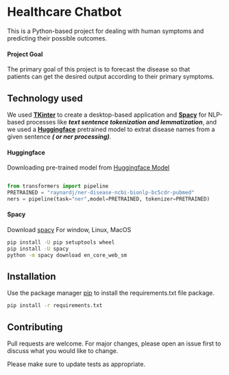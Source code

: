 # Healthcare Chatbot

This is a Python-based project for dealing with human symptoms and predicting their possible outcomes.

#### Project Goal
The primary goal of this project is to forecast the disease so that patients can get the desired output according to their primary symptoms. 
 
## Technology used
We used **[TKinter](https://docs.python.org/3/library/tkinter.html)** to create a desktop-based application and **[Spacy](https://spacy.io/)** for NLP-based processes like ***text sentence tokenization and lemmatization***, and we used a **[Huggingface](https://huggingface.co/)** pretrained model to extrat disease names from a given sentence ***( or ner processing)***.

#### Huggingface
Downloading pre-trained model from [Huggingface Model](https://huggingface.co/raynardj/ner-disease-ncbi-bionlp-bc5cdr-pubmed)
```python

from transformers import pipeline
PRETRAINED = "raynardj/ner-disease-ncbi-bionlp-bc5cdr-pubmed"
ners = pipeline(task="ner",model=PRETRAINED, tokenizer=PRETRAINED)

```

#### Spacy

Download [spacy](https://spacy.io/usage) For window, Linux, MacOS
```bash
pip install -U pip setuptools wheel
pip install -U spacy
python -m spacy download en_core_web_sm
```


## Installation

Use the package manager [pip](https://pip.pypa.io/en/stable/) to install the requirements.txt file package.

```bash
pip install -r requirements.txt 
```


## Contributing
Pull requests are welcome. For major changes, please open an issue first to discuss what you would like to change.

Please make sure to update tests as appropriate.
